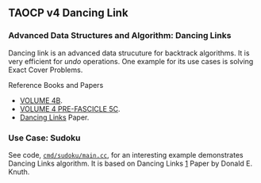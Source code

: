 ## TAOCP v4 Dancing Link

### Advanced Data Structures and Algorithm: Dancing Links

Dancing link is an advanced data strucuture for backtrack algorithms.  It is
very efficient for _undo_ operations. One example for its use cases is solving
Exact Cover Problems.

Reference Books and Papers
- [VOLUME 4B](https://www.amazon.com/Art-Computer-Programming-Combinatorial-Information/dp/0201038064).
- [VOLUME 4 PRE-FASCICLE 5C](https://www.amazon.com/Art-Computer-Programming-Fascicle-Preliminaries/dp/0134671791).
- [Dancing Links][1] Paper.

### Use Case: Sudoku

See code, [`cmd/sudoku/main.cc`](cmd/sudoku/main.cc), for an interesting example
demonstrates Dancing Links algorithm. It is based on Dancing Links [1] Paper by
Donald E. Knuth.

[1]: https://arxiv.org/pdf/cs/0011047.pdf
